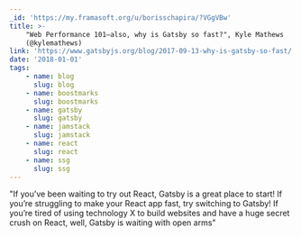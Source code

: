 ```yaml
---
_id: 'https://my.framasoft.org/u/borisschapira/?VGgVBw'
title: >-
    "Web Performance 101—also, why is Gatsby so fast?", Kyle Mathews
    (@kylemathews)
link: 'https://www.gatsbyjs.org/blog/2017-09-13-why-is-gatsby-so-fast/'
date: '2018-01-01'
tags:
    - name: blog
      slug: blog
    - name: boostmarks
      slug: boostmarks
    - name: gatsby
      slug: gatsby
    - name: jamstack
      slug: jamstack
    - name: react
      slug: react
    - name: ssg
      slug: ssg
---
```


<div class="markdown"><p>&quot;If you’ve been waiting to try out React, Gatsby is a great place to start! If you’re struggling to make your React app fast, try switching to Gatsby! If you’re tired of using technology X to build websites and have a huge secret crush on React, well, Gatsby is waiting with open arms&quot;
</p></div>
